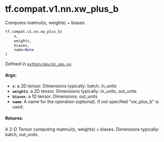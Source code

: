 <div itemscope itemtype="http://developers.google.com/ReferenceObject">
<meta itemprop="name" content="tf.compat.v1.nn.xw_plus_b" />
<meta itemprop="path" content="Stable" />
</div>

# tf.compat.v1.nn.xw_plus_b

Computes matmul(x, weights) + biases.

``` python
tf.compat.v1.nn.xw_plus_b(
    x,
    weights,
    biases,
    name=None
)
```



Defined in [`python/ops/nn_ops.py`](/code/stable/tensorflow/python/ops/nn_ops.py).

<!-- Placeholder for "Used in" -->


#### Args:


* <b>`x`</b>: a 2D tensor.  Dimensions typically: batch, in_units
* <b>`weights`</b>: a 2D tensor.  Dimensions typically: in_units, out_units
* <b>`biases`</b>: a 1D tensor.  Dimensions: out_units
* <b>`name`</b>: A name for the operation (optional).  If not specified
  "xw_plus_b" is used.


#### Returns:

A 2-D Tensor computing matmul(x, weights) + biases.
Dimensions typically: batch, out_units.
